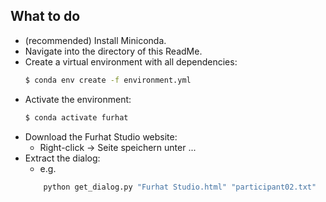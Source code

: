 ## What to do
+ (recommended) Install Miniconda.
+ Navigate into the directory of this ReadMe.
+ Create a virtual environment with all dependencies:
   ```sh
   $ conda env create -f environment.yml
   ```
+ Activate the environment:
   ```sh
   $ conda activate furhat
   ```
+ Download the Furhat Studio website:
    + Right-click -> Seite speichern unter ...
+ Extract the dialog:
    + e.g.
    ```sh
        python get_dialog.py "Furhat Studio.html" "participant02.txt"
    ```